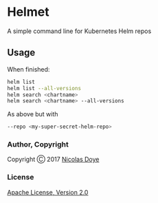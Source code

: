 # Helmet

A simple command line for Kubernetes Helm repos

## Usage

When finished:

```bash
helm list
helm list --all-versions
helm search <chartname>
helm search <chartname> --all-versions
```

As above but with

```bash
--repo <my-super-secret-helm-repo>
```

### Author, Copyright

Copyright &#x24B8; 2017 [Nicolas Doye](https://worldofnic.org)

### License

[Apache License, Version 2.0](https://opensource.org/licenses/Apache-2.0)

